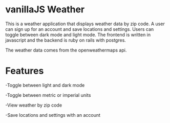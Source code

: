 # vanillaJS Weather

This is a weather application that displays weather data by zip code. A user can sign up for an account and save locations and settings. Users can toggle between dark mode and light mode. The frontend is written in javascript and the backend is ruby on rails with postgres.

The weather data comes from the openweathermaps api.

# Features

-Toggle between light and dark mode

-Toggle between metric or imperial units

-View weather by zip code

-Save locations and settings with an account

